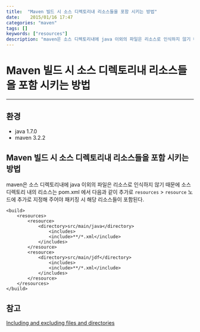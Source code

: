 ```yaml
---
title:  "Maven 빌드 시 소스 디렉토리내 리소스들을 포함 시키는 방법"
date:    2015/01/16 17:47
categories: "maven"
tags: []
keywords: ["resources"]
description: "maven은 소스 디렉토리내에 java 이외의 파일은 리소스로 인식하지 않기 때문에 소스 디렉토리 내의 리소스는 pom.xml 에서 다음과 같이 추가로 `resources` > `resource` 노드에 추가로 지정해 주어야 패키징 시 해당 리소스들이 포함된다."
---
```


# Maven 빌드 시 소스 디렉토리내 리소스들을 포함 시키는 방법
---

## 환경

- java 1.7.0
- maven 3.2.2

## Maven 빌드 시 소스 디렉토리내 리소스들을 포함 시키는 방법

maven은 소스 디렉토리내에 java 이외의 파일은 리소스로 인식하지 않기 때문에
소스 디렉토리 내의 리소스는 pom.xml 에서 다음과 같이 추가로 `resources` > `resource` 노드에 추가로 지정해 주어야 패키징 시 해당 리소스들이 포함된다.


```
<build>
    <resources>
        <resource>
            <directory>src/main/java</directory>
                <includes>
                <include>**/*.xml</include>
            </includes>
        </resource>
        <resource>
            <directory>src/main/jdf</directory>
                <includes>
                <include>**/*.xml</include>
            </includes>
        </resource>
    </resources>
</build>
```


## 참고

[Including and excluding files and directories](http://maven.apache.org/plugins/maven-resources-plugin/examples/include-exclude.html)

